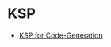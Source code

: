# KSP

* [KSP for Code-Generation](https://medium.com/google-developer-experts/ksp-for-code-generation-dfd2073a6635)